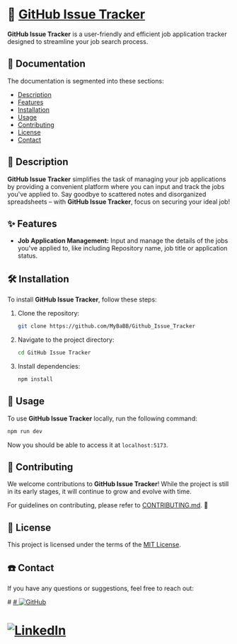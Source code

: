 # 💼 [GitHub Issue Tracker](https://mybabb.github.io/Github_Issue_Tracker/)

**GitHub Issue Tracker** is a user-friendly and efficient job application tracker designed to streamline your job search process.

## 📝 Documentation

The documentation is segmented into these sections:

- [Description](#-description)
- [Features](#-features)
- [Installation](#%EF%B8%8F-installation)
- [Usage](#-usage)
- [Contributing](#-contributing)
- [License](#-license)
- [Contact](#%EF%B8%8F-contact)

## 👀 Description

**GitHub Issue Tracker** simplifies the task of managing your job applications by providing a convenient platform where you can input and track the jobs you've applied to. Say goodbye to scattered notes and disorganized spreadsheets – with **GitHub Issue Tracker**, focus on securing your ideal job!

## ✨ Features

- **Job Application Management:** Input and manage the details of the jobs you've applied to, like including Repository name, job title or application status.

## 🛠️ Installation

To install **GitHub Issue Tracker**, follow these steps:

1. Clone the repository:

    ```bash
    git clone https://github.com/MyBaBB/Github_Issue_Tracker
    ```

2. Navigate to the project directory:

    ```bash
    cd GitHub Issue Tracker
    ```

3. Install dependencies:

    ```bash
    npm install
    ```

## 🚀 Usage

To use **GitHub Issue Tracker** locally, run the following command:

```bash
npm run dev
````

Now you should be able to access it at `localhost:5173`.

## 🤝 Contributing

We welcome contributions to **GitHub Issue Tracker**! While the project is still in its early stages, it will continue to grow and evolve with time.

For guidelines on contributing, please refer to [CONTRIBUTING.md](CONTRIBUTING.md). 🤗

## 📄 License

This project is licensed under the terms of the [MIT License](LICENSE).

## ☎️ Contact

If you have any questions or suggestions, feel free to reach out:

<p align="left">
# <a href="https://github.com/mybabb">
#   <img alt="GitHub" title="GitHub" src="https://img.shields.io/badge/madina0801-%23c9510c?style=for-the-badge&logo=github"/></a>

# <a href="https://www.linkedin.com/in/madina-tussupova">
#   <img alt="LinkedIn" title="LinkedIn" src="https://img.shields.io/badge/Madina%20Tussupova-%230077B5?style=for-the-badge&logo=linkedin&link=https%3A%2F%2Fwww.linkedin.com%2Fin%2Fmadina-tussupova"/></a>
# </p>
